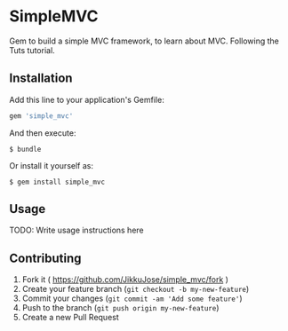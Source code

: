 # SimpleMVC

Gem to build a simple MVC framework, to learn about MVC. Following the Tuts tutorial.

## Installation

Add this line to your application's Gemfile:

```ruby
gem 'simple_mvc'
```

And then execute:

    $ bundle

Or install it yourself as:

    $ gem install simple_mvc

## Usage

TODO: Write usage instructions here

## Contributing

1. Fork it ( https://github.com/JikkuJose/simple_mvc/fork )
2. Create your feature branch (`git checkout -b my-new-feature`)
3. Commit your changes (`git commit -am 'Add some feature'`)
4. Push to the branch (`git push origin my-new-feature`)
5. Create a new Pull Request
